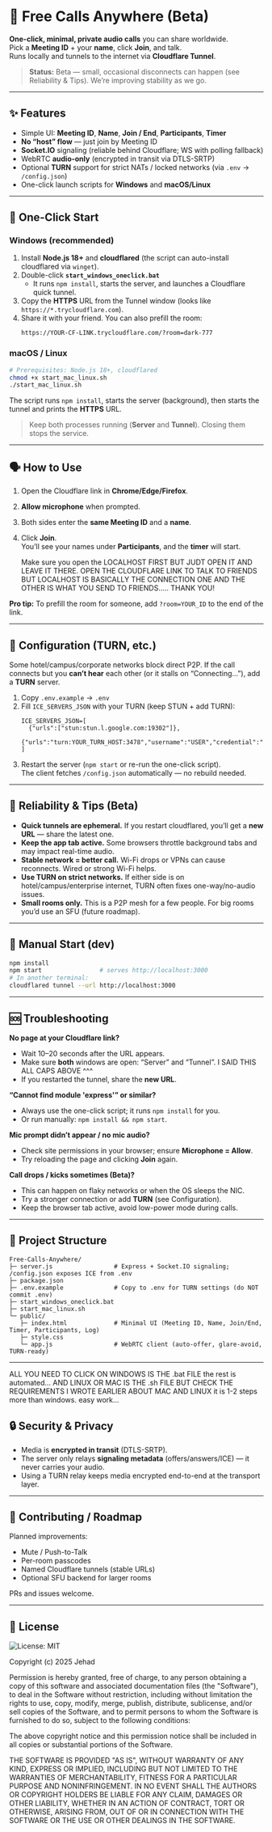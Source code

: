 # 🖤 Free Calls Anywhere (Beta)

**One-click, minimal, private audio calls** you can share worldwide.  
Pick a **Meeting ID** + your **name**, click **Join**, and talk.  
Runs locally and tunnels to the internet via **Cloudflare Tunnel**.

> **Status:** Beta — small, occasional disconnects can happen (see Reliability & Tips). We’re improving stability as we go.

---

## ✨ Features
- Simple UI: **Meeting ID**, **Name**, **Join / End**, **Participants**, **Timer**
- **No “host” flow** — just join by Meeting ID
- **Socket.IO** signaling (reliable behind Cloudflare; WS with polling fallback)
- WebRTC **audio-only** (encrypted in transit via DTLS-SRTP)
- Optional **TURN** support for strict NATs / locked networks (via `.env` → `/config.json`)
- One-click launch scripts for **Windows** and **macOS/Linux**

---

## 🚀 One-Click Start

### Windows (recommended)
1. Install **Node.js 18+** and **cloudflared** (the script can auto-install cloudflared via `winget`).
2. Double-click **`start_windows_oneclick.bat`**
   - It runs `npm install`, starts the server, and launches a Cloudflare quick tunnel.
3. Copy the **HTTPS** URL from the Tunnel window (looks like `https://*.trycloudflare.com`).
4. Share it with your friend. You can also prefill the room:
   ```
   https://YOUR-CF-LINK.trycloudflare.com/?room=dark-777
   ```

### macOS / Linux
```bash
# Prerequisites: Node.js 18+, cloudflared
chmod +x start_mac_linux.sh
./start_mac_linux.sh
```
The script runs `npm install`, starts the server (background), then starts the tunnel and prints the **HTTPS** URL.

> Keep both processes running (**Server** and **Tunnel**). Closing them stops the service.

---

## 🗣️ How to Use
1. Open the Cloudflare link in **Chrome/Edge/Firefox**.
2. **Allow microphone** when prompted.
3. Both sides enter the **same Meeting ID** and a **name**.
4. Click **Join**.  
   You’ll see your names under **Participants**, and the **timer** will start.

   Make sure you open the LOCALHOST FIRST BUT JUDT OPEN IT AND LEAVE IT THERE. OPEN THE CLOUDFLARE LINK TO TALK TO FRIENDS BUT LOCALHOST IS BASICALLY THE CONNECTION ONE AND THE OTHER IS WHAT YOU SEND TO FRIENDS..... THANK YOU!

**Pro tip:** To prefill the room for someone, add `?room=YOUR_ID` to the end of the link.

---

## 🔧 Configuration (TURN, etc.)

Some hotel/campus/corporate networks block direct P2P. If the call connects but you **can’t hear** each other (or it stalls on “Connecting…”), add a **TURN** server.

1. Copy `.env.example` → `.env`
2. Fill `ICE_SERVERS_JSON` with your TURN (keep STUN + add TURN):
   ```dotenv
   ICE_SERVERS_JSON=[
     {"urls":["stun:stun.l.google.com:19302"]},
     {"urls":"turn:YOUR_TURN_HOST:3478","username":"USER","credential":"PASS"}
   ]
   ```
3. Restart the server (`npm start` or re-run the one-click script).  
   The client fetches `/config.json` automatically — no rebuild needed.

---

## 🧪 Reliability & Tips (Beta)

- **Quick tunnels are ephemeral.** If you restart cloudflared, you’ll get a **new URL** — share the latest one.
- **Keep the app tab active.** Some browsers throttle background tabs and may impact real-time audio.
- **Stable network = better call.** Wi-Fi drops or VPNs can cause reconnects. Wired or strong Wi-Fi helps.
- **Use TURN on strict networks.** If either side is on hotel/campus/enterprise internet, TURN often fixes one-way/no-audio issues.
- **Small rooms only.** This is a P2P mesh for a few people. For big rooms you’d use an SFU (future roadmap).

---

## 🧰 Manual Start (dev)

```bash
npm install
npm start                # serves http://localhost:3000
# In another terminal:
cloudflared tunnel --url http://localhost:3000
```

---

## 🆘 Troubleshooting

**No page at your Cloudflare link?**  
- Wait 10–20 seconds after the URL appears.  
- Make sure **both** windows are open: “Server” and “Tunnel”.  I SAID THIS ALL CAPS ABOVE ^^^
- If you restarted the tunnel, share the **new URL**.

**“Cannot find module 'express'” or similar?**  
- Always use the one-click script; it runs `npm install` for you.  
- Or run manually: `npm install && npm start`.

**Mic prompt didn’t appear / no mic audio?**  
- Check site permissions in your browser; ensure **Microphone = Allow**.  
- Try reloading the page and clicking **Join** again.

**Call drops / kicks sometimes (Beta)?**  
- This can happen on flaky networks or when the OS sleeps the NIC.  
- Try a stronger connection or add **TURN** (see Configuration).  
- Keep the browser tab active, avoid low-power mode during calls.

---

## 📁 Project Structure

```
Free-Calls-Anywhere/
├─ server.js                 # Express + Socket.IO signaling; /config.json exposes ICE from .env
├─ package.json
├─ .env.example              # Copy to .env for TURN settings (do NOT commit .env)
├─ start_windows_oneclick.bat
├─ start_mac_linux.sh
└─ public/
   ├─ index.html             # Minimal UI (Meeting ID, Name, Join/End, Timer, Participants, Log)
   ├─ style.css
   └─ app.js                 # WebRTC client (auto-offer, glare-avoid, TURN-ready)
```

---

ALL YOU NEED TO CLICK ON WINDOWS IS THE .bat FILE the rest is automated... AND LINUX OR MAC IS THE .sh FILE BUT CHECK THE REQUIREMENTS I WROTE EARLIER ABOUT MAC AND LINUX it is 1-2 steps more than windows. easy work... 

## 🔒 Security & Privacy

- Media is **encrypted in transit** (DTLS-SRTP).  
- The server only relays **signaling metadata** (offers/answers/ICE) — it never carries your audio.  
- Using a TURN relay keeps media encrypted end-to-end at the transport layer.

---

## 🤝 Contributing / Roadmap

Planned improvements:
- Mute / Push-to-Talk
- Per-room passcodes
- Named Cloudflare tunnels (stable URLs)
- Optional SFU backend for larger rooms

PRs and issues welcome.

---

## 📝 License

![License: MIT](https://img.shields.io/badge/License-MIT-yellow.svg)

Copyright (c) 2025 Jehad

Permission is hereby granted, free of charge, to any person obtaining a copy
of this software and associated documentation files (the "Software"), to deal
in the Software without restriction, including without limitation the rights
to use, copy, modify, merge, publish, distribute, sublicense, and/or sell
copies of the Software, and to permit persons to whom the Software is
furnished to do so, subject to the following conditions:

The above copyright notice and this permission notice shall be included in all
copies or substantial portions of the Software.

THE SOFTWARE IS PROVIDED "AS IS", WITHOUT WARRANTY OF ANY KIND, EXPRESS OR
IMPLIED, INCLUDING BUT NOT LIMITED TO THE WARRANTIES OF MERCHANTABILITY,
FITNESS FOR A PARTICULAR PURPOSE AND NONINFRINGEMENT. IN NO EVENT SHALL THE
AUTHORS OR COPYRIGHT HOLDERS BE LIABLE FOR ANY CLAIM, DAMAGES OR OTHER
LIABILITY, WHETHER IN AN ACTION OF CONTRACT, TORT OR OTHERWISE, ARISING FROM,
OUT OF OR IN CONNECTION WITH THE SOFTWARE OR THE USE OR OTHER DEALINGS IN THE
SOFTWARE.
